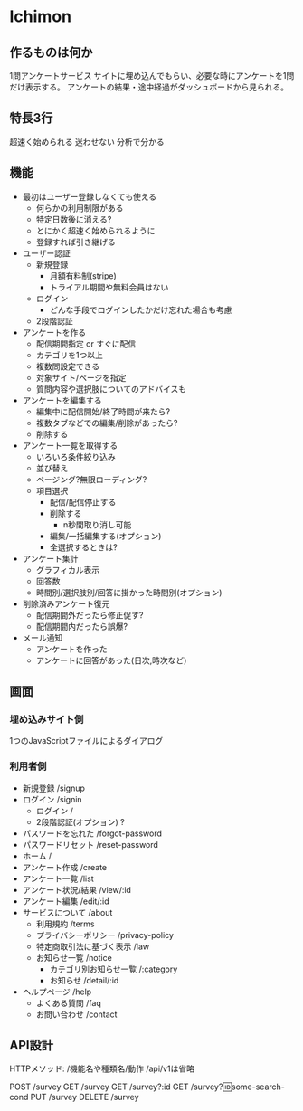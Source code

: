 # Ichimon

## 作るものは何か

1問アンケートサービス
サイトに埋め込んでもらい、必要な時にアンケートを1問だけ表示する。
アンケートの結果・途中経過がダッシュボードから見られる。

## 特長3行
超速く始められる
迷わせない
分析で分かる

## 機能

- 最初はユーザー登録しなくても使える
  - 何らかの利用制限がある
  - 特定日数後に消える?
  - とにかく超速く始められるように
  - 登録すれば引き継げる
- ユーザー認証
  - 新規登録
    - 月額有料制(stripe)
    - トライアル期間や無料会員はない
  - ログイン
    - どんな手段でログインしたかだけ忘れた場合も考慮
  - 2段階認証
- アンケートを作る
  - 配信期間指定 or すぐに配信
  - カテゴリを1つ以上
  - 複数問設定できる
  - 対象サイト/ページを指定
  - 質問内容や選択肢についてのアドバイスも
- アンケートを編集する
  - 編集中に配信開始/終了時間が来たら?
  - 複数タブなどでの編集/削除があったら?
  - 削除する
- アンケート一覧を取得する
  - いろいろ条件絞り込み
  - 並び替え
  - ページング?無限ローディング?
  - 項目選択
    - 配信/配信停止する
    - 削除する
      - n秒間取り消し可能
    - 編集/一括編集する(オプション)
    - 全選択するときは?
- アンケート集計
  - グラフィカル表示
  - 回答数
  - 時間別/選択肢別/回答に掛かった時間別(オプション)
- 削除済みアンケート復元
  - 配信期間外だったら修正促す?
  - 配信期間内だったら誤爆?
- メール通知
  - アンケートを作った
  - アンケートに回答があった(日次,時次など)

## 画面

### 埋め込みサイト側

1つのJavaScriptファイルによるダイアログ

### 利用者側

- 新規登録 /signup
- ログイン /signin
  - ログイン /
  - 2段階認証(オプション) ?
- パスワードを忘れた /forgot-password
- パスワードリセット /reset-password
- ホーム /
- アンケート作成 /create
- アンケート一覧 /list
- アンケート状況/結果 /view/:id
- アンケート編集 /edit/:id
- サービスについて /about
  - 利用規約 /terms
  - プライバシーポリシー /privacy-policy
  - 特定商取引法に基づく表示 /law
  - お知らせ一覧 /notice
    - カテゴリ別お知らせ一覧 /:category
    - お知らせ /detail/:id
- ヘルプページ /help
  - よくある質問 /faq
  - お問い合わせ /contact

## API設計

HTTPメソッド: /機能名や種類名/動作
/api/v1は省略

POST /survey
GET /survey
GET /survey?:id
GET /survey?:id:some-search-cond
PUT /survey
DELETE /survey
